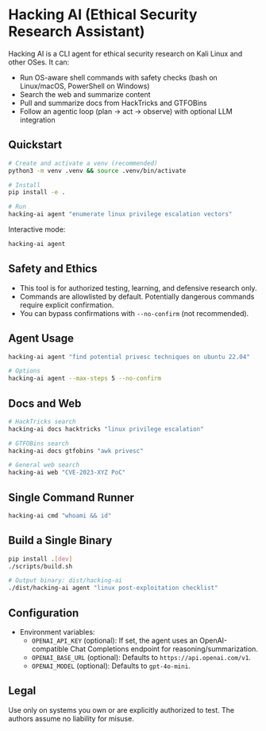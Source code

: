 # Hacking AI (Ethical Security Research Assistant)

Hacking AI is a CLI agent for ethical security research on Kali Linux and other OSes. It can:

- Run OS-aware shell commands with safety checks (bash on Linux/macOS, PowerShell on Windows)
- Search the web and summarize content
- Pull and summarize docs from HackTricks and GTFOBins
- Follow an agentic loop (plan → act → observe) with optional LLM integration

## Quickstart

```bash
# Create and activate a venv (recommended)
python3 -m venv .venv && source .venv/bin/activate

# Install
pip install -e .

# Run
hacking-ai agent "enumerate linux privilege escalation vectors"
```

Interactive mode:
```bash
hacking-ai agent
```

## Safety and Ethics
- This tool is for authorized testing, learning, and defensive research only.
- Commands are allowlisted by default. Potentially dangerous commands require explicit confirmation.
- You can bypass confirmations with `--no-confirm` (not recommended).

## Agent Usage
```bash
hacking-ai agent "find potential privesc techniques on ubuntu 22.04"

# Options
hacking-ai agent --max-steps 5 --no-confirm
```

## Docs and Web
```bash
# HackTricks search
hacking-ai docs hacktricks "linux privilege escalation"

# GTFOBins search
hacking-ai docs gtfobins "awk privesc"

# General web search
hacking-ai web "CVE-2023-XYZ PoC"
```

## Single Command Runner
```bash
hacking-ai cmd "whoami && id"
```

## Build a Single Binary
```bash
pip install .[dev]
./scripts/build.sh

# Output binary: dist/hacking-ai
./dist/hacking-ai agent "linux post-exploitation checklist"
```

## Configuration
- Environment variables:
  - `OPENAI_API_KEY` (optional): If set, the agent uses an OpenAI-compatible Chat Completions endpoint for reasoning/summarization.
  - `OPENAI_BASE_URL` (optional): Defaults to `https://api.openai.com/v1`.
  - `OPENAI_MODEL` (optional): Defaults to `gpt-4o-mini`.

## Legal
Use only on systems you own or are explicitly authorized to test. The authors assume no liability for misuse.